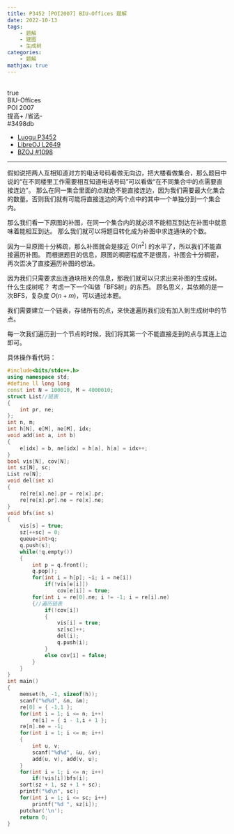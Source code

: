 ```yaml
---
title: P3452 [POI2007] BIU-Offices 题解
date: 2022-10-13
tags:
	- 题解
	- 建图
	- 生成树
categories:
	- 题解
mathjax: true
---
```

<br>
<!-- more -->
<div id="problem-card-vis">true</div>
<div id="problem-info-name">BIU-Offices</div>
<div id="problem-info-from">POI 2007</div>
<div id="problem-info-difficulty">提高+ /省选-</div>
<div id="problem-info-color">#3498db</div>
<div id="problem-info-submit"><ul><li><a href="https://www.luogu.com.cn/problem/P3452">Luogu P3452</a></li><li><a href="https://loj.ac/p/2649">LibreOJ L2649</a></li></li><li><a href="https://darkbzoj.cc/problem/1098">BZOJ #1098</a></li></ul></div>

----

假如说把两人互相知道对方的电话号码看做无向边，把大楼看做集合，那么题目中说的“在不同楼里工作需要相互知道电话号码”可以看做“在不同集合中的点需要直接连边”。
那么在同一集合里面的点就绝不能直接连边，因为我们需要最大化集合的数量。否则我们就有可能将直接连边的两个点中的其中一个单独分到一个集合内。

那么我们看一下原图的补图，在同一个集合内的就必须不能相互到达在补图中就意味着能相互到达。
那么我们就可以将题目转化成为补图中求连通块的个数。

因为一旦原图十分稀疏，那么补图就会是接近 $O(n^2)$ 的水平了，所以我们不能直接遍历补图。
而根据题目的信息，原图的稠密程度不是很高，补图会十分稠密，再次否决了直接遍历补图的想法。

因为我们只需要求出连通块相关的信息，那我们就可以只求出来补图的生成树。
什么生成树呢？
考虑一下一个叫做「BFS树」的东西。
顾名思义，其依赖的是一次BFS，复杂度 $O(n+m)$，可以通过本题。

我们需要建立一个链表，存储所有的点，来快速遍历我们没有加入到生成树中的节点。

每一次我们遍历到一个节点的时候，我们将其第一个不能直接走到的点与其连上边即可。

具体操作看代码：

``` cpp
#include<bits/stdc++.h>
using namespace std;
#define ll long long
const int N = 100010, M = 4000010;
struct List//链表
{
	int pr, ne;
};
int n, m;
int h[N], e[M], ne[M], idx;
void add(int a, int b)
{
	e[idx] = b, ne[idx] = h[a], h[a] = idx++;
}
bool vis[N], cov[N];
int sz[N], sc;
List re[N];
void del(int x)
{
	re[re[x].ne].pr = re[x].pr;
	re[re[x].pr].ne = re[x].ne;
}
void bfs(int s)
{
	vis[s] = true;
	sz[++sc] = 0;
	queue<int>q;
	q.push(s);
	while(!q.empty())
	{
		int p = q.front();
		q.pop();
		for(int i = h[p]; ~i; i = ne[i])
			if(!vis[e[i]])
				cov[e[i]] = true;
		for(int i = re[0].ne; i != -1; i = re[i].ne)
		{//遍历链表
			if(!cov[i])
			{
				vis[i] = true;
				sz[sc]++;
				del(i);
				q.push(i);
			}
			else cov[i] = false;
		}
	}
}
int main()
{
	memset(h, -1, sizeof(h));
	scanf("%d%d", &n, &m);
	re[0] = { -1,1 };
	for(int i = 1; i <= n; i++)
		re[i] = { i - 1,i + 1 };
	re[n].ne = -1;
	for(int i = 1; i <= m; i++)
	{
		int u, v;
		scanf("%d%d", &u, &v);
		add(u, v), add(v, u);
	}
	for(int i = 1; i <= n; i++)
		if(!vis[i])bfs(i);
	sort(sz + 1, sz + 1 + sc);
	printf("%d\n", sc);
	for(int i = 1; i <= sc; i++)
		printf("%d ", sz[i]);
	putchar('\n');
	return 0;
}
```

